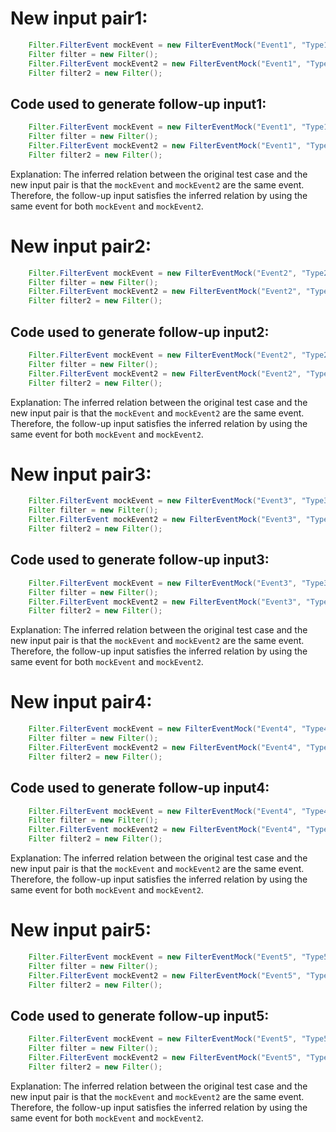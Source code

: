 # New input pair1:
```java
    Filter.FilterEvent mockEvent = new FilterEventMock("Event1", "Type1", "Description1");
    Filter filter = new Filter();
    Filter.FilterEvent mockEvent2 = new FilterEventMock("Event1", "Type1", "Description1");
    Filter filter2 = new Filter();
```
## Code used to generate follow-up input1:
```java
    Filter.FilterEvent mockEvent = new FilterEventMock("Event1", "Type1", "Description1");
    Filter filter = new Filter();
    Filter.FilterEvent mockEvent2 = new FilterEventMock("Event1", "Type1", "Description1");
    Filter filter2 = new Filter();
```
Explanation: The inferred relation between the original test case and the new input pair is that the `mockEvent` and `mockEvent2` are the same event. Therefore, the follow-up input satisfies the inferred relation by using the same event for both `mockEvent` and `mockEvent2`.

# New input pair2:
```java
    Filter.FilterEvent mockEvent = new FilterEventMock("Event2", "Type2", "Description2");
    Filter filter = new Filter();
    Filter.FilterEvent mockEvent2 = new FilterEventMock("Event2", "Type2", "Description2");
    Filter filter2 = new Filter();
```
## Code used to generate follow-up input2:
```java
    Filter.FilterEvent mockEvent = new FilterEventMock("Event2", "Type2", "Description2");
    Filter filter = new Filter();
    Filter.FilterEvent mockEvent2 = new FilterEventMock("Event2", "Type2", "Description2");
    Filter filter2 = new Filter();
```
Explanation: The inferred relation between the original test case and the new input pair is that the `mockEvent` and `mockEvent2` are the same event. Therefore, the follow-up input satisfies the inferred relation by using the same event for both `mockEvent` and `mockEvent2`.

# New input pair3:
```java
    Filter.FilterEvent mockEvent = new FilterEventMock("Event3", "Type3", "Description3");
    Filter filter = new Filter();
    Filter.FilterEvent mockEvent2 = new FilterEventMock("Event3", "Type3", "Description3");
    Filter filter2 = new Filter();
```
## Code used to generate follow-up input3:
```java
    Filter.FilterEvent mockEvent = new FilterEventMock("Event3", "Type3", "Description3");
    Filter filter = new Filter();
    Filter.FilterEvent mockEvent2 = new FilterEventMock("Event3", "Type3", "Description3");
    Filter filter2 = new Filter();
```
Explanation: The inferred relation between the original test case and the new input pair is that the `mockEvent` and `mockEvent2` are the same event. Therefore, the follow-up input satisfies the inferred relation by using the same event for both `mockEvent` and `mockEvent2`.

# New input pair4:
```java
    Filter.FilterEvent mockEvent = new FilterEventMock("Event4", "Type4", "Description4");
    Filter filter = new Filter();
    Filter.FilterEvent mockEvent2 = new FilterEventMock("Event4", "Type4", "Description4");
    Filter filter2 = new Filter();
```
## Code used to generate follow-up input4:
```java
    Filter.FilterEvent mockEvent = new FilterEventMock("Event4", "Type4", "Description4");
    Filter filter = new Filter();
    Filter.FilterEvent mockEvent2 = new FilterEventMock("Event4", "Type4", "Description4");
    Filter filter2 = new Filter();
```
Explanation: The inferred relation between the original test case and the new input pair is that the `mockEvent` and `mockEvent2` are the same event. Therefore, the follow-up input satisfies the inferred relation by using the same event for both `mockEvent` and `mockEvent2`.

# New input pair5:
```java
    Filter.FilterEvent mockEvent = new FilterEventMock("Event5", "Type5", "Description5");
    Filter filter = new Filter();
    Filter.FilterEvent mockEvent2 = new FilterEventMock("Event5", "Type5", "Description5");
    Filter filter2 = new Filter();
```
## Code used to generate follow-up input5:
```java
    Filter.FilterEvent mockEvent = new FilterEventMock("Event5", "Type5", "Description5");
    Filter filter = new Filter();
    Filter.FilterEvent mockEvent2 = new FilterEventMock("Event5", "Type5", "Description5");
    Filter filter2 = new Filter();
```
Explanation: The inferred relation between the original test case and the new input pair is that the `mockEvent` and `mockEvent2` are the same event. Therefore, the follow-up input satisfies the inferred relation by using the same event for both `mockEvent` and `mockEvent2`.
